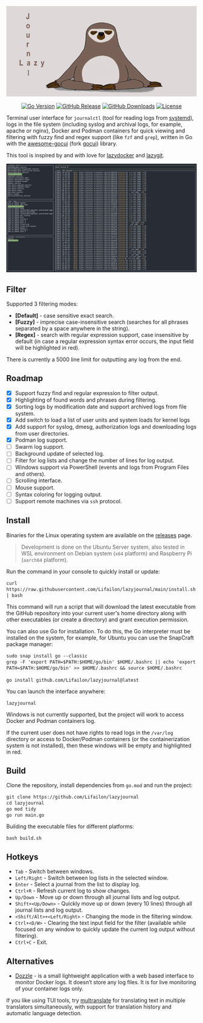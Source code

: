 <p align="center">
    <img src="/img/logo.jpg">
</p>

<p align="center">
    <a href="https://github.com/Lifailon/lazyjournal"><img title="Go Version"src="https://img.shields.io/github/go-mod/go-version/Lifailon/lazyjournal?logo=go"></a>
    <a href="https://github.com/Lifailon/lazyjournal/releases/latest"><img title="GitHub Release"src="https://img.shields.io/github/v/release/Lifailon/lazyjournal?label=Latest release&logo=git&color=coral"></a>
    <a href="https://github.com/Lifailon/lazyjournal/releases"><img title="GitHub Downloads"src="https://img.shields.io/github/downloads/Lifailon/lazyjournal/total?label=Downloads&logo=github&color=green"></a>
    <a href="https://github.com/Lifailon/Kinozal-Bot/blob/rsa/LICENSE"><img title="License"src="https://img.shields.io/github/license/Lifailon/Kinozal-Bot?logo=readme&color=white"></a>
</p>

Terminal user interface for `journalctl` (tool for reading logs from [systemd](https://github.com/systemd/systemd)), logs in the file system (including syslog and archival logs, for example, apache or nginx), Docker and Podman containers for quick viewing and filtering with fuzzy find and regex support (like `fzf` and `grep`), written in Go with the [awesome-gocui](https://github.com/awesome-gocui/gocui) (fork [gocui](https://github.com/jroimartin/gocui)) library.

This tool is inspired by and with love for [lazydocker](https://github.com/jesseduffield/lazydocker) and [lazygit](https://github.com/jesseduffield/lazygit).

![interface](/img/interface.png)

## Filter

Supported 3 filtering modes:

- **[Default]** - case sensitive exact search.
- **[Fuzzy]** - imprecise case-insensitive search (searches for all phrases separated by a space anywhere in the string).
- **[Regex]** - search with regular expression support, case insensitive by default (in case a regular expression syntax error occurs, the input field will be highlighted in red).

There is currently a 5000 line limit for outputting any log from the end.

## Roadmap

- [X] Support fuzzy find and regular expression to filter output.
- [X] Highlighting of found words and phrases during filtering.
- [X] Sorting logs by modification date and support archived logs from file system.
- [X] Add switch to load a list of user units and system loads for kernel logs
- [X] Add support for syslog, dmesg, authorization logs and downloading logs from user directories.
- [X] Podman log support.
- [ ] Swarm log support.
- [ ] Background update of selected log.
- [ ] Filter for log lists and change the number of lines for log output.
- [ ] Windows support via PowerShell (events and logs from Program Files and others).
- [ ] Scrolling interface.
- [ ] Mouse support.
- [ ] Syntax coloring for logging output.
- [ ] Support remote machines via `ssh` protocol.

## Install

Binaries for the Linux operating system are available on the [releases](https://github.com/Lifailon/lazyjournal/releases) page.

> Development is done on the Ubuntu Server system, also tested in WSL environment on Debian system (`x64` platform) and Raspberry Pi (`aarch64` platform).

Run the command in your console to quickly install or update:

```shell
curl https://raw.githubusercontent.com/Lifailon/lazyjournal/main/install.sh | bash
```

This command will run a script that will download the latest executable from the GitHub repository into your current user's home directory along with other executables (or create a directory) and grant execution permission.

You can also use Go for installation. To do this, the Go interpreter must be installed on the system, for example, for Ubuntu you can use the SnapCraft package manager:

```shell
sudo snap install go --classic
grep -F 'export PATH=$PATH:$HOME/go/bin' $HOME/.bashrc || echo 'export PATH=$PATH:$HOME/go/bin' >> $HOME/.bashrc && source $HOME/.bashrc

go install github.com/Lifailon/lazyjournal@latest
```

You can launch the interface anywhere:

```shell
lazyjournal
```

Windows is not currently supported, but the project will work to access Docker and Podman containers log.

If the current user does not have rights to read logs in the `/var/log` directory or access to Docker/Podman containers (or the containerization system is not installed), then these windows will be empty and highlighted in red.

## Build

Clone the repository, install dependencies from `go.mod` and run the project:

```shell
git clone https://github.com/Lifailon/lazyjournal
cd lazyjournal
go mod tidy
go run main.go
```

Building the executable files for different platforms:

```shell
bash build.sh
```

## Hotkeys

- `Tab` - Switch between windows.
- `Left/Right` - Switch between log lists in the selected window.
- `Enter` - Select a journal from the list to display log.
- `Ctrl+R` - Refresh current log to show changes.
- `Up/Down` - Move up or down through all journal lists and log output.
- `Shift+<Up/Down>` - Quickly move up or down (every 10 lines) through all journal lists and log output.
- `<Shift/Alt>+<Left/Right>` - Changing the mode in the filtering window.
- `Ctrl+<D/W>` - Clearing the text input field for the filter (available while focused on any window to quickly update the current log output without filtering).
- `Ctrl+C` - Exit.

## Alternatives

- [Dozzle](https://github.com/amir20/dozzle) - is a small lightweight application with a web based interface to monitor Docker logs. It doesn’t store any log files. It is for live monitoring of your container logs only.

If you like using TUI tools, try [multranslate](https://github.com/Lifailon/multranslate) for translating text in multiple translators simultaneously, with support for translation history and automatic language detection.

<!--
```j
 /$$                                                            
| $$                                                            
| $$        /$$$$$$  /$$$$$$$$ /$$   /$$                        
| $$       |____  $$|____ /$$/| $$  | $$                        
| $$        /$$$$$$$   /$$$$/ | $$  | $$                        
| $$       /$$__  $$  /$$__/  | $$  | $$                        
| $$$$$$$$|  $$$$$$$ /$$$$$$$$|  $$$$$$$                        
|________/ \_______/|________/ \____  $$                        
                               /$$  | $$                        
                              |  $$$$$$/                        
                               \______/                         
    /$$$$$                                                   /$$
   |__  $$                                                  | $$
      | $$  /$$$$$$  /$$   /$$  /$$$$$$  /$$$$$$$   /$$$$$$ | $$
      | $$ /$$__  $$| $$  | $$ /$$__  $$| $$__  $$ |____  $$| $$
 /$$  | $$| $$  \ $$| $$  | $$| $$  \__/| $$  \ $$  /$$$$$$$| $$
| $$  | $$| $$  | $$| $$  | $$| $$      | $$  | $$ /$$__  $$| $$
|  $$$$$$/|  $$$$$$/|  $$$$$$/| $$      | $$  | $$|  $$$$$$$| $$
 \______/  \______/  \______/ |__/      |__/  |__/ \_______/|__/
```
-->